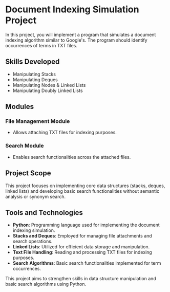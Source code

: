 # Document Indexing Simulation Project

In this project, you will implement a program that simulates a document indexing algorithm similar to Google's. The program should identify occurrences of terms in TXT files.

## Skills Developed

- Manipulating Stacks
- Manipulating Deques
- Manipulating Nodes & Linked Lists
- Manipulating Doubly Linked Lists

## Modules

### File Management Module

- Allows attaching TXT files for indexing purposes.

### Search Module

- Enables search functionalities across the attached files.

## Project Scope

This project focuses on implementing core data structures (stacks, deques, linked lists) and developing basic search functionalities without semantic analysis or synonym search.

## Tools and Technologies

- **Python**: Programming language used for implementing the document indexing simulation.
- **Stacks and Deques**: Employed for managing file attachments and search operations.
- **Linked Lists**: Utilized for efficient data storage and manipulation.
- **Text File Handling**: Reading and processing TXT files for indexing purposes.
- **Search Algorithms**: Basic search functionalities implemented for term occurrences.

This project aims to strengthen skills in data structure manipulation and basic search algorithms using Python.
